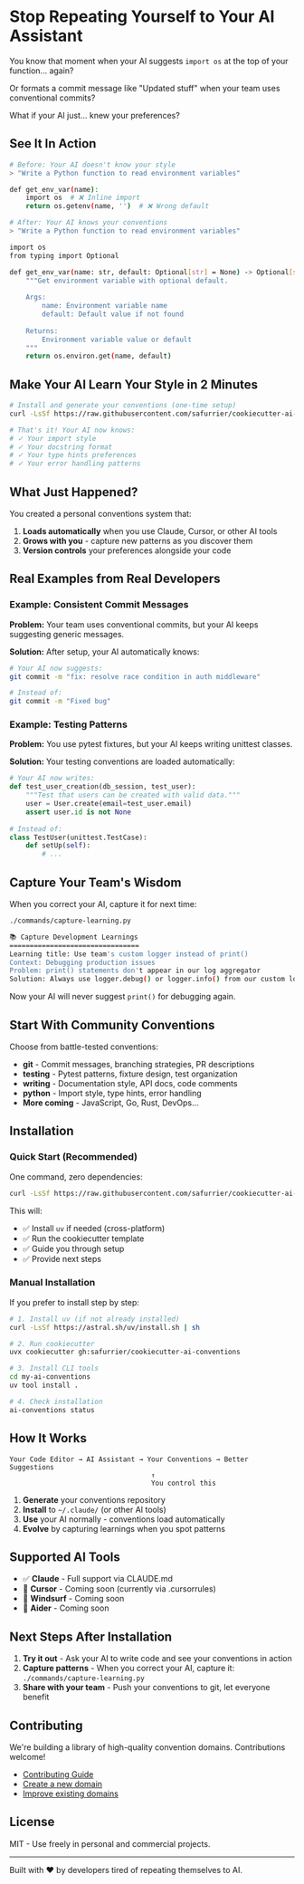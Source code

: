 # Stop Repeating Yourself to Your AI Assistant

You know that moment when your AI suggests `import os` at the top of your function... again?

Or formats a commit message like "Updated stuff" when your team uses conventional commits?

What if your AI just... knew your preferences?

## See It In Action

```bash
# Before: Your AI doesn't know your style
> "Write a Python function to read environment variables"

def get_env_var(name):
    import os  # ❌ Inline import
    return os.getenv(name, '')  # ❌ Wrong default
```

```bash
# After: Your AI knows your conventions
> "Write a Python function to read environment variables"

import os
from typing import Optional

def get_env_var(name: str, default: Optional[str] = None) -> Optional[str]:
    """Get environment variable with optional default.
    
    Args:
        name: Environment variable name
        default: Default value if not found
        
    Returns:
        Environment variable value or default
    """
    return os.environ.get(name, default)
```

## Make Your AI Learn Your Style in 2 Minutes

```bash
# Install and generate your conventions (one-time setup)
curl -LsSf https://raw.githubusercontent.com/safurrier/cookiecutter-ai-conventions-experimental/main/bootstrap.sh | sh

# That's it! Your AI now knows:
# ✓ Your import style
# ✓ Your docstring format  
# ✓ Your type hints preferences
# ✓ Your error handling patterns
```

## What Just Happened?

You created a personal conventions system that:
1. **Loads automatically** when you use Claude, Cursor, or other AI tools
2. **Grows with you** - capture new patterns as you discover them
3. **Version controls** your preferences alongside your code

## Real Examples from Real Developers

### Example: Consistent Commit Messages

**Problem:** Your team uses conventional commits, but your AI keeps suggesting generic messages.

**Solution:** After setup, your AI automatically knows:
```bash
# Your AI now suggests:
git commit -m "fix: resolve race condition in auth middleware"

# Instead of:
git commit -m "Fixed bug"
```

### Example: Testing Patterns

**Problem:** You use pytest fixtures, but your AI keeps writing unittest classes.

**Solution:** Your testing conventions are loaded automatically:
```python
# Your AI now writes:
def test_user_creation(db_session, test_user):
    """Test that users can be created with valid data."""
    user = User.create(email=test_user.email)
    assert user.id is not None
    
# Instead of:
class TestUser(unittest.TestCase):
    def setUp(self):
        # ...
```

## Capture Your Team's Wisdom

When you correct your AI, capture it for next time:

```bash
./commands/capture-learning.py

📚 Capture Development Learnings
================================
Learning title: Use team's custom logger instead of print()
Context: Debugging production issues
Problem: print() statements don't appear in our log aggregator
Solution: Always use logger.debug() or logger.info() from our custom logger
```

Now your AI will never suggest `print()` for debugging again.

## Start With Community Conventions

Choose from battle-tested conventions:

- **git** - Commit messages, branching strategies, PR descriptions
- **testing** - Pytest patterns, fixture design, test organization  
- **writing** - Documentation style, API docs, code comments
- **python** - Import style, type hints, error handling
- **More coming** - JavaScript, Go, Rust, DevOps...

## Installation

### Quick Start (Recommended)

One command, zero dependencies:

```bash
curl -LsSf https://raw.githubusercontent.com/safurrier/cookiecutter-ai-conventions/main/bootstrap.sh | sh
```

This will:
- ✅ Install `uv` if needed (cross-platform)
- ✅ Run the cookiecutter template
- ✅ Guide you through setup
- ✅ Provide next steps

### Manual Installation

If you prefer to install step by step:

```bash
# 1. Install uv (if not already installed)
curl -LsSf https://astral.sh/uv/install.sh | sh

# 2. Run cookiecutter
uvx cookiecutter gh:safurrier/cookiecutter-ai-conventions

# 3. Install CLI tools
cd my-ai-conventions
uv tool install .

# 4. Check installation
ai-conventions status
```

## How It Works

```
Your Code Editor → AI Assistant → Your Conventions → Better Suggestions
                                   ↑
                                   You control this
```

1. **Generate** your conventions repository
2. **Install** to `~/.claude/` (or other AI tools)
3. **Use** your AI normally - conventions load automatically
4. **Evolve** by capturing learnings when you spot patterns

## Supported AI Tools

- ✅ **Claude** - Full support via CLAUDE.md
- 🚧 **Cursor** - Coming soon (currently via .cursorrules)
- 🚧 **Windsurf** - Coming soon
- 🚧 **Aider** - Coming soon

## Next Steps After Installation

1. **Try it out** - Ask your AI to write code and see your conventions in action
2. **Capture patterns** - When you correct your AI, capture it: `./commands/capture-learning.py`
3. **Share with your team** - Push your conventions to git, let everyone benefit

## Contributing

We're building a library of high-quality convention domains. Contributions welcome!

- [Contributing Guide](CONTRIBUTING.md)
- [Create a new domain](docs/creating-domains.md)
- [Improve existing domains](community-domains/)

## License

MIT - Use freely in personal and commercial projects.

---

Built with ❤️ by developers tired of repeating themselves to AI.
